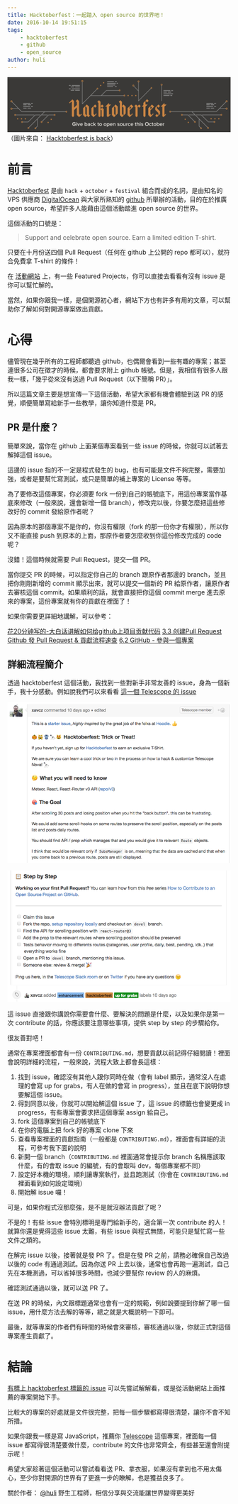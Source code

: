 ```yaml
---
title: Hacktoberfest：一起踏入 open source 的世界吧！
date: 2016-10-14 19:51:15
tags:
    - hacktoberfest
    - github
    - open_source
author: huli
---
```


![Hacktoberfest](/img/huli/hacktoberfest.png "hacktoberfest")
（圖片來自： [Hacktoberfest is back](https://github.com/blog/2260-hacktoberfest-is-back)）

# 前言

[Hacktoberfest](https://hacktoberfest.digitalocean.com/) 是由 `hack` + `october` + `festival` 組合而成的名詞，是由知名的 VPS 供應商 [DigitalOcean](https://www.digitalocean.com) 與大家所熟知的 [github](https://github.com/)  所舉辦的活動，目的在於推廣 open source，希望許多人能藉由這個活動踏進 open source 的世界。

這個活動的口號是：
> Support and celebrate open source. Earn a limited edition T-shirt.

只要在十月份送四個 Pull Request（任何在 github 上公開的 repo 都可以），就符合免費拿 T-shirt 的條件！

在 [活動網站](https://hacktoberfest.digitalocean.com/) 上，有一些 Featured Projects，你可以直接去看看有沒有 issue 是你可以幫忙解的。

當然，如果你跟我一樣，是個開源初心者，網站下方也有許多有用的文章，可以幫助你了解如何對開源專案做出貢獻。

# 心得

儘管現在幾乎所有的工程師都聽過 github，也偶爾會看到一些有趣的專案；甚至連很多公司在徵才的時候，都會要求附上 github 帳號。但是，我相信有很多人跟我一樣，「幾乎從來沒有送過 Pull Request（以下簡稱 PR）」。

所以這篇文章主要是想宣傳一下這個活動，希望大家都有機會體驗到送 PR 的感覺，順便簡單寫給新手一些教學，讓你知道什麼是 PR。

## PR 是什麼？

簡單來說，當你在 github 上面某個專案看到一些 issue 的時候，你就可以試著去解掉這個 issue。

這邊的 issue 指的不一定是程式發生的 bug，也有可能是文件不夠完整，需要加強，或者是要幫忙寫測試，或只是簡單的補上專案的 License 等等。

為了要修改這個專案，你必須要 fork 一份到自己的帳號底下，用這份專案當作基底來修改（一般來說，還會新增一個 branch），修改完以後，你要怎麼把這些修改好的 commit 發給原作者呢？

因為原本的那個專案不是你的，你沒有權限（fork 的那一份你才有權限），所以你又不能直接 push 到原本的上面，那原作者要怎麼收到你這份修改完成的 code 呢？

沒錯！這個時候就需要 Pull Request，提交一個 PR。

當你提交 PR 的時候，可以指定你自己的 branch 跟原作者那邊的 branch，並且把你剛剛新增的 commit 顯示出來，就可以提交一個新的 PR 給原作者，讓原作者去審核這個 commit。如果順利的話，就會直接把你這個 commit merge 進去原來的專案，這份專案就有你的貢獻在裡面了！

如果你需要更詳細地講解，可以參考：

[花20分钟写的-大白话讲解如何给github上项目贡献代码](https://site.douban.com/196781/widget/notes/12161495/note/269163206/)
[3.3 创建Pull Request](https://github.com/geeeeeeeeek/git-recipes/wiki/3.3-%E5%88%9B%E5%BB%BAPull-Request)
[Github 發 Pull Request & 貢獻流程速查](https://gist.github.com/timdream/5968469)
[6.2 GitHub - 參與一個專案](https://git-scm.com/book/zh-tw/v2/GitHub-%E5%8F%83%E8%88%87%E4%B8%80%E5%80%8B%E5%B0%88%E6%A1%88)

## 詳細流程簡介

透過 hacktoberfest 這個活動，我找到一些對新手非常友善的 issue，身為一個新手，我十分感動。例如說我們可以來看看 [這一個 Telescope 的 issue](https://github.com/TelescopeJS/Telescope/issues/1460)

![Telescope issue 1](/img/huli/telescope-issue-1.png "issue1")

![Telescope issue 2](/img/huli/telescope-issue-2.png "issue2")

這 issue 直接跟你講說你需要會什麼、要解決的問題是什麼，以及如果你是第一次 contribute 的話，你應該要注意哪些事項，提供 step by step 的步驟給你。

很友善對吧！

通常在專案裡面都會有一份 `CONTRIBUTING.md`，想要貢獻以前記得仔細閱讀！裡面會說明詳細的流程，一般來說，流程大致上都會長這樣：

1. 找到 issue，確認沒有其他人跟你同時在做（會有 label 顯示，通常沒人在處理的會寫 up for grabs，有人在做的會寫 in progress），並且在底下說明你想要解這個 issue。
2. 得到同意以後，你就可以開始解這個 issue 了，這 issue 的標籤也會變更成 in progress，有些專案會要求把這個專案 assign 給自己。
3. fork 這個專案到自己的帳號底下
4. 在你的電腦上把 fork 好的專案 clone 下來
5. 查看專案裡面的貢獻指南（一般都是 `CONTRIBUTING.md`），裡面會有詳細的流程，可參考我下面的說明
6. 新開一個 branch（`CONTRIBUTING.md` 裡面通常會提示你 branch 名稱應該取什麼，有的會取 issue 的編號，有的會取叫 dev，每個專案都不同）
7. 設定好本機的環境，順利讓專案執行，並且跑測試（你會在 `CONTRIBUTING.md` 裡面看到如何設定環境）
8. 開始解 issue 囉！

可是，如果你程式沒那麼強，是不是就沒辦法貢獻了呢？

不是的！有些 issue 會特別標明是專門給新手的，適合第一次 contribute 的人！
就算你還是覺得這些 issue 太難，有些 issue 與程式無關，可能只是幫忙寫一些文件之類的。

在解完 issue 以後，接著就是發 PR 了。但是在發 PR 之前，請務必確保自己改過以後的 code 有通過測試。因為你送 PR 上去以後，通常也會再跑一遍測試，自己先在本機測過，可以省掉很多時間，也減少要幫你 review 的人的麻煩。

確認測試通過以後，就可以送 PR 了。

在送 PR 的時候，內文跟標題通常也會有一定的規範，例如說要提到你解了哪一個 issue，用什麼方法去解的等等，總之就是大概說明一下即可。

最後，就等專案的作者們有時間的時候會來審核，審核通過以後，你就正式對這個專案產生貢獻了。

# 結論

[有標上 hacktoberfest 標籤的 issue](https://github.com/search?l=&q=state%3Aopen+label%3Ahacktoberfest&ref=advsearch&type=Issues&utf8=%E2%9C%93) 可以先嘗試解解看，或是從活動網站上面推薦的專案開始下手。

比較大的專案的好處就是文件很完整，把每一個步驟都寫得很清楚，讓你不會不知所措。

如果你跟我一樣是寫 JavaScript，推薦你 [Telescope](https://github.com/TelescopeJS/Telescope) 這個專案，裡面每一個 issue 都寫得很清楚要做什麼，contribute 的文件也非常齊全，有些甚至還會附提示呢！

希望大家趁著這個活動可以嘗試看看送 PR、拿衣服，如果沒有拿到也不用太傷心，至少你對開源的世界有了更進一步的瞭解，也是獲益良多了。

關於作者： 
[@huli](http://huli.logdown.com/) 野生工程師，相信分享與交流能讓世界變得更美好